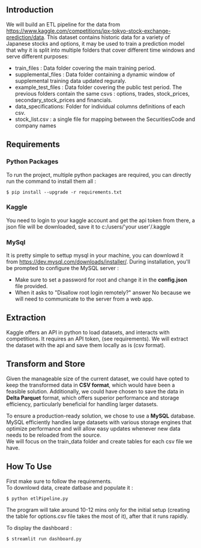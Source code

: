 ## Introduction
We will build an ETL pipeline for the data from https://www.kaggle.com/competitions/jpx-tokyo-stock-exchange-prediction/data.
This dataset contains historic data for a variety of Japanese stocks and options, it may be used to train a prediction model that why it is split into multiple folders that cover different time windows and serve different purposes: 
- train_files : Data folder covering the main training period.
- supplemental_files : Data folder containing a dynamic window of supplemental training data updated reguraly.
- example_test_files : Data folder covering the public test period.
  The previous folders contain the same csvs : options, trades, stock_prices, secondary_stock_prices and financials.
- data_specifications: Folder for individual columns definitions of each csv.
- stock_list.csv : a single file for mapping between the SecuritiesCode and company names

## Requirements
### Python Packages
To run the project, multiple python packages are required, you can directly run the command to install them all :
```shell
$ pip install --upgrade -r requirements.txt 
```

### Kaggle
You need to login to your kaggle account and get the api token from there, a json file will be downloaded, save it to c:/users/'your user'/.kaggle

### MySql
It is pretty simple to settup mysql in your machine, you can downlowd it from https://dev.mysql.com/downloads/installer/. During installation, you'll be prompted to configure the MySQL server :
- Make sure to set a password for root and change it in the **config.json** file provided.
- When it asks to "Disallow root login remotely?" answer No because we will need to communicate to the server from a web app.
  
## Extraction 
Kaggle offers an API in python to load datasets, and interacts with competitions. It requires an API token, (see requirements).
We will extract the dataset with the api and save them locally as is (csv format).

## Transform and Store
Given the manageable size of the current dataset, we could have opted to keep the transformed data in **CSV format**, which would have been a feasible solution. Additionally, we could have chosen to save the data in **Delta Parquet** format, which offers superior performance and storage efficiency, particularly beneficial for handling larger datasets.  

To ensure a production-ready solution, we chose to use a **MySQL** database. MySQL efficiently handles large datasets with various storage engines that optimize performance and will allow easy updates whenever new data needs to be reloaded from the source.  
We will focus on the train_data folder and create tables for each csv file we have.

## How To Use
First make sure to follow the requirements.  
To downlowd data, create datbase and populate it :
```sh
$ python etlPipeline.py
```
The program will take around 10-12 mins only for the initial setup (creating the table for options.csv file takes the most of it), after that it runs rapidly.  

To display the dashboard :
```sh
$ streamlit run dashboard.py
```
